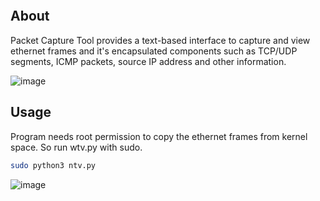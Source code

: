 
<p align = "center">
<img src="">
</p>

## About

Packet Capture Tool provides a text-based interface to capture and view ethernet frames and it's encapsulated components such as TCP/UDP segments, ICMP packets, source IP address and other information.

![image](https://github.com/hrs00/web_traffic_viewer/assets/135930294/0bf055c0-94bf-4a7b-88a4-1ff0b2baff5e)
 
## Usage

Program needs root permission to copy the ethernet frames from kernel space. So run wtv.py with sudo.

```bash
sudo python3 ntv.py
```
![image](https://github.com/hrs00/Network-Traffic-Viewer/assets/135930294/a3ca36a2-c4e7-418c-a3c1-4ebbe22108d1)


